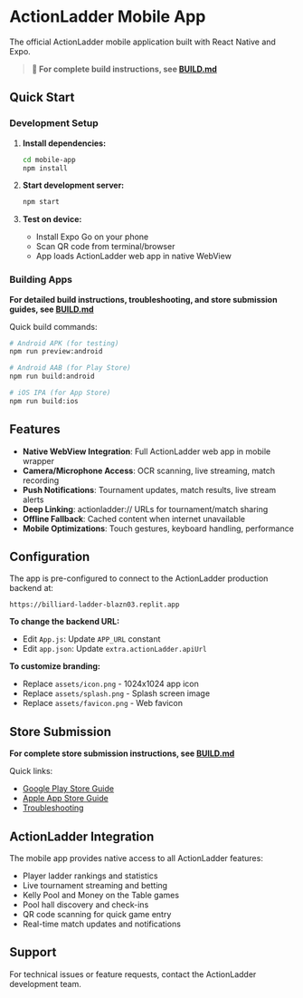 # ActionLadder Mobile App

The official ActionLadder mobile application built with React Native and Expo.

> **📱 For complete build instructions, see [BUILD.md](./BUILD.md)**

## Quick Start

### Development Setup

1. **Install dependencies:**
   ```bash
   cd mobile-app
   npm install
   ```

2. **Start development server:**
   ```bash
   npm start
   ```

3. **Test on device:**
   - Install Expo Go on your phone
   - Scan QR code from terminal/browser
   - App loads ActionLadder web app in native WebView

### Building Apps

**For detailed build instructions, troubleshooting, and store submission guides, see [BUILD.md](./BUILD.md)**

Quick build commands:

```bash
# Android APK (for testing)
npm run preview:android

# Android AAB (for Play Store)
npm run build:android

# iOS IPA (for App Store)
npm run build:ios
```

## Features

- **Native WebView Integration**: Full ActionLadder web app in mobile wrapper
- **Camera/Microphone Access**: OCR scanning, live streaming, match recording
- **Push Notifications**: Tournament updates, match results, live stream alerts
- **Deep Linking**: actionladder:// URLs for tournament/match sharing
- **Offline Fallback**: Cached content when internet unavailable
- **Mobile Optimizations**: Touch gestures, keyboard handling, performance

## Configuration

The app is pre-configured to connect to the ActionLadder production backend at:
```
https://billiard-ladder-blazn03.replit.app
```

**To change the backend URL:**
- Edit `App.js`: Update `APP_URL` constant
- Edit `app.json`: Update `extra.actionLadder.apiUrl`

**To customize branding:**
- Replace `assets/icon.png` - 1024x1024 app icon
- Replace `assets/splash.png` - Splash screen image
- Replace `assets/favicon.png` - Web favicon

## Store Submission

**For complete store submission instructions, see [BUILD.md](./BUILD.md#store-submission)**

Quick links:
- [Google Play Store Guide](./BUILD.md#google-play-store-submission)
- [Apple App Store Guide](./BUILD.md#apple-app-store-submission)
- [Troubleshooting](./BUILD.md#troubleshooting)

## ActionLadder Integration

The mobile app provides native access to all ActionLadder features:
- Player ladder rankings and statistics
- Live tournament streaming and betting
- Kelly Pool and Money on the Table games
- Pool hall discovery and check-ins
- QR code scanning for quick game entry
- Real-time match updates and notifications

## Support

For technical issues or feature requests, contact the ActionLadder development team.